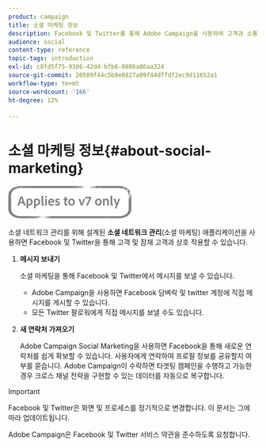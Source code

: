 ```yaml
---
product: campaign
title: 소셜 마케팅 정보
description: Facebook 및 Twitter를 통해 Adobe Campaign을 사용하여 고객과 소통하는 방법을 살펴볼 수 있습니다.
audience: social
content-type: reference
topic-tags: introduction
exl-id: c8fd5f75-9386-42dd-bfb6-8086a86aa324
source-git-commit: 20509f44c5b8e0827a09f44dffdf2ec9d11652a1
workflow-type: tm+mt
source-wordcount: '166'
ht-degree: 12%

---
```


# 소셜 마케팅 정보{#about-social-marketing}

![](../../assets/v7-only.svg)

소셜 네트워크 관리를 위해 설계된 **소셜 네트워크 관리**(소셜 마케팅) 애플리케이션을 사용하면 Facebook 및 Twitter을 통해 고객 및 잠재 고객과 상호 작용할 수 있습니다.

1. **메시지 보내기**

   소셜 마케팅을 통해 Facebook 및 Twitter에서 메시지를 보낼 수 있습니다.

   * Adobe Campaign을 사용하면 Facebook 담벼락 및 twitter 계정에 직접 메시지를 게시할 수 있습니다.
   * 모든 Twitter 팔로워에게 직접 메시지를 보낼 수도 있습니다.

1. **새 연락처 가져오기**

   Adobe Campaign Social Marketing을 사용하면 Facebook을 통해 새로운 연락처를 쉽게 확보할 수 있습니다. 사용자에게 연락하여 프로필 정보를 공유할지 여부를 묻습니다. Adobe Campaign이 수락하면 타겟팅 캠페인을 수행하고 가능한 경우 크로스 채널 전략을 구현할 수 있는 데이터를 자동으로 복구합니다.

>[!IMPORTANT]
>
>Facebook 및 Twitter은 화면 및 프로세스를 정기적으로 변경합니다. 이 문서는 그에 따라 업데이트됩니다.
>
>Adobe Campaign은 Facebook 및 Twitter 서비스 약관을 준수하도록 요청합니다.
